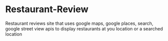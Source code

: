 # Restaurant-Review
Restaurant reviews site that uses google maps, google places, search, google street view apis to display restaurants at you location or a searched location
